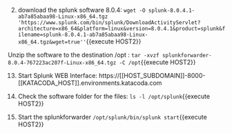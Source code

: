 
2. download the splunk software 8.0.4: `wget -O splunk-8.0.4.1-ab7a85abaa98-Linux-x86_64.tgz 'https://www.splunk.com/bin/splunk/DownloadActivityServlet?architecture=x86_64&platform=linux&version=8.0.4.1&product=splunk&filename=splunk-8.0.4.1-ab7a85abaa98-Linux-x86_64.tgz&wget=true''`{{execute HOST2}}

Unzip the software to the destination /opt : `tar -xvzf splunkforwarder-8.0.4-767223ac207f-Linux-x86_64.tgz -C /opt`{{execute HOST2}}

13. Start Splunk WEB Interface: https://[[HOST_SUBDOMAIN]]-8000-[[KATACODA_HOST]].environments.katacoda.com


5. Check the software folder for the files: `ls -l /opt/splunk`{{execute HOST2}}

6. Start the splunkforwarder `/opt/splunk/bin/splunk start`{{execute HOST2}}

